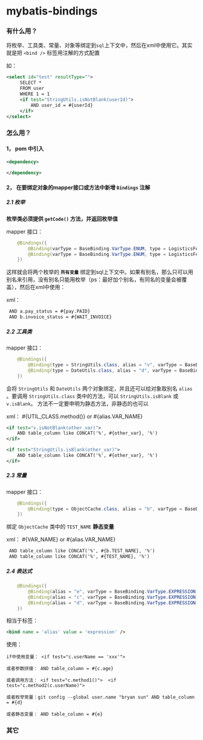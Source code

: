 # mybatis-bindings


### 有什么用？

将枚举、工具类、常量、对象等绑定到`sql`上下文中，然后在xml中使用它。其实就是把 `<bind />` 标签用注解的方式配置


如：

```xml
<select id="test" resultType="">
     SELECT *
     FROM user
     WHERE 1 = 1
     <if test="StringUtils.isNotBlank(userId)">
         AND user_id = #{userId}
     </if>
</select>
```

### 怎么用？

#### 1， **pom 中引入**

```xml
<dependency>
    
</dependency>
```

#### 2， **在要绑定对象的mapper接口或方法中新增 `Bindings` 注解**


##### 2.1 枚举

**枚举类必须提供 `getCode()` 方法，并返回枚举值** 

mapper 接口：

```java
    @Bindings({
        @Binding(varType = BaseBinding.VarType.ENUM, type = LogisticsFeeConfirmationDetailInvoiceStatusApiEnum.class, alias = ""),
        @Binding(varType = BaseBinding.VarType.ENUM, type = LogisticsFeeConfirmationDetailPayStatusApiEnum.class, alias = "pay")
    })
```

这样就会将两个枚举的 **`所有变量`** 绑定到sql上下文中。如果有别名，那么只可以用别名来引用，没有别名只能用枚举（ps：最好加个别名，有同名的变量会被覆盖），然后在xml中使用：

xml：

```xml
 AND a.pay_status = #{pay.PAID}
 AND b.invoice_status = #{WAIT_INVOICE}
```


##### 2.2 工具类

mapper 接口：

```java
    @Bindings({
        @Binding(type = StringUtils.class, alias = "v", varType = BaseBinding.VarType.UTIL),
        @Binding(type = DateUtils.class, alias = "d", varType = BaseBinding.VarType.UTIL)
    })
```

会将 `StringUtils` 和 `DateUtils` 两个对象绑定，并且还可以给对象取别名 `alias` 。要调用 `StringUtils.class` 类中的方法，可以 `StringUtils.isBlank` 或 `v.isBlank`。
方法不一定要申明为静态方法，非静态的也可以


xml： #{UTIL_CLASS.method()} or #{alias.VAR_NAME}

```xml
<if test="v.isNotBlank(other_var)">
    AND table_column like CONCAT('%', #{other_var}, '%')
</if>

<if test="StringUtils.isBlank(other_var)">
    AND table_column like CONCAT('%', #{other_var}, '%')
</if>
```


##### 2.3 常量

mapper 接口：

```java
    @Bindings({
        @Binding(type = ObjectCache.class, alias = "b", varType = BaseBinding.VarType.STATIC, varName = {"TEST_NAME"})
    })
```

绑定 `ObjectCache` 类中的 `TEST_NAME` **静态变量**


xml： #{VAR_NAME} or #{alias.VAR_NAME}

```xml
 AND table_column like CONCAT('%', #{b.TEST_NAME}, '%')
 AND table_column like CONCAT('%', #{TEST_NAME}, '%')
```


##### 2.4 表达式

```java
    @Bindings({
        @Binding(alias = "e", varType = BaseBinding.VarType.EXPRESSION, expression = "@com.ddmcc.mybatis.bindings.helper.ObjectCache@TEST_NAME"),
        @Binding(alias = "c", varType = BaseBinding.VarType.EXPRESSION, expression = "new com.ddmcc.mybatis.bindings.model.User('数据', 2)"),
        @Binding(alias = "d", varType = BaseBinding.VarType.EXPRESSION, expression = "@com.ddmcc.mybatis.bindings.model.enums.DingStatusEnum@APPROVALING.getCode()")
    })
```

相当于标签： 

```xml
<bind name = 'alias' value = 'expression' />
```

使用：

```
if中使用变量： <if test="c.userName == 'xxx'">

或者参数拼接： AND table_column = #{c.age}

或者调用方法： <if test="c.method1()">  <if test="c.method2(c.userName)">

或者枚举常量：git config --global user.name "bryan sun" AND table_column = #{d}

或者静态变量： AND table_column = #{e}
```



### 其它
